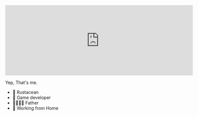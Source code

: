 <iframe src="https://github.com/sponsors/Vrixyz/card" title="Sponsor Vrixyz" height="225" width="600" style="border: 0;"></iframe>

Yep, That's me.

- 🦀 Rustacean
- 🧸 Game developer
- 👨‍👩‍👧‍👦 Father
- 🏡 Working from Home

